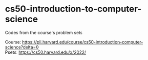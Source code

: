 # cs50-introduction-to-computer-science
Codes from the course's problem sets

Course: https://pll.harvard.edu/course/cs50-introduction-computer-science?delta=0  
Psets: https://cs50.harvard.edu/x/2022/
